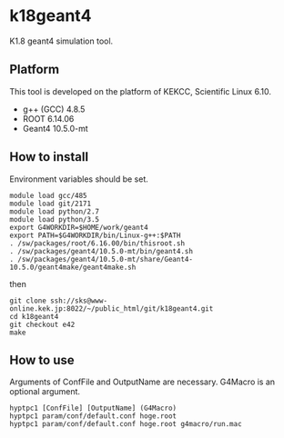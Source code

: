 k18geant4
=========

K1.8 geant4 simulation tool.



## Platform

This tool is developed on the platform of KEKCC, Scientific Linux 6.10.
- g++ (GCC) 4.8.5
- ROOT 6.14.06
- Geant4 10.5.0-mt



## How to install

Environment variables should be set.

```shell
module load gcc/485
module load git/2171
module load python/2.7
module load python/3.5
export G4WORKDIR=$HOME/work/geant4
export PATH=$G4WORKDIR/bin/Linux-g++:$PATH
. /sw/packages/root/6.16.00/bin/thisroot.sh
. /sw/packages/geant4/10.5.0-mt/bin/geant4.sh
. /sw/packages/geant4/10.5.0-mt/share/Geant4-10.5.0/geant4make/geant4make.sh
```

then

```shell
git clone ssh://sks@www-online.kek.jp:8022/~/public_html/git/k18geant4.git
cd k18geant4
git checkout e42
make
```



## How to use

Arguments of ConfFile and OutputName are necessary.
G4Macro is an optional argument.

```shell
hyptpc1 [ConfFile] [OutputName] (G4Macro)
hyptpc1 param/conf/default.conf hoge.root
hyptpc1 param/conf/default.conf hoge.root g4macro/run.mac
```

